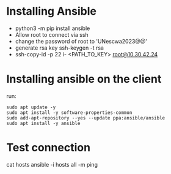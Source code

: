 # Installing Ansible 
- python3 -m pip install ansible
- Allow root to connect via ssh
- change the password of root to 'UNescwa2023@@'
- generate rsa key ssh-keygen -t rsa
- ssh-copy-id -p 22 i- <PATH_TO_KEY> root@10.30.42.24

# Installing ansible on the client
run:

    sudo apt update -y 
    sudo apt install -y software-properties-common
    sudo add-apt-repository --yes --update ppa:ansible/ansible
    sudo apt install -y ansible

# Test connection
cat hosts
ansible -i hosts all -m ping
